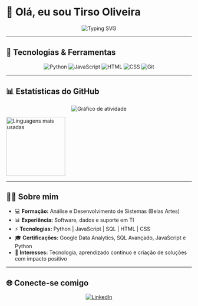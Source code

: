 # 👋 Olá, eu sou Tirso Oliveira  

<p align="center">
  <img src="https://readme-typing-svg.herokuapp.com?font=Fira+Code&weight=600&size=24&duration=4000&pause=1000&color=00F7FF&center=true&vCenter=true&width=600&lines=💻+Desenvolvedor+de+Soluções+em+TI;🚀+Entusiasta+em+IA;📊+Amante+de+Dados+e+Automação;🌍+Sempre+aprendendo+algo+novo!" alt="Typing SVG" />
</p>

---

## 🚀 Tecnologias & Ferramentas  

<div align="center">

![Python](https://img.shields.io/badge/-Python-000?&logo=Python)
![JavaScript](https://img.shields.io/badge/-JavaScript-000?&logo=JavaScript)
![HTML](https://img.shields.io/badge/-HTML-000?&logo=HTML5)
![CSS](https://img.shields.io/badge/-CSS-000?&logo=CSS3)
![Git](https://img.shields.io/badge/-Git-000?&logo=git)

</div>

---

## 📊 Estatísticas do GitHub  

<p align="center">
  <!-- Gráfico de atividade -->
  <img src="https://github-readme-activity-graph.vercel.app/graph?username=TirsoDev&bg_color=000000&color=00F7FF&line=FF0080&point=FFFFFF&area=true&hide_border=true" alt="Gráfico de atividade"/>
</p>

  <!-- Linguagens -->
  <img src="https://github-readme-stats.vercel.app/api/top-langs/?username=TirsoDev&layout=compact&theme=radical&hide_border=true" alt="Linguagens mais usadas" height="160"/>
</p>

---

## 👨‍💻 Sobre mim  

- 💻 **Formação:** Análise e Desenvolvimento de Sistemas (Belas Artes)  
- 📊 **Experiência:** Software, dados e suporte em TI  
- ⚡ **Tecnologias:** Python | JavaScript | SQL | HTML | CSS  
- 🎓 **Certificações:** Google Data Analytics, SQL Avançado, JavaScript e Python  
- 🚀 **Interesses:** Tecnologia, aprendizado contínuo e criação de soluções com impacto positivo  

---


## 🌐 Conecte-se comigo  

<p align="center">
  <a href="https://www.linkedin.com/in/tirso-oliveira" target="_blank">
    <img src="https://img.shields.io/badge/LinkedIn-0A66C2?style=for-the-badge&logo=linkedin&logoColor=white" alt="LinkedIn"/>
  </a>
</p>
